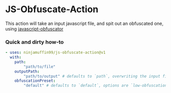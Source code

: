# JS-Obfuscate-Action

This action will take an input javascript file, and spit out an obfuscated one, using [javascript-obfuscator](https://github.com/javascript-obfuscator/javascript-obfuscator)


### Quick and dirty how-to

``` yml
- uses: ninjamuffin99/js-obfuscate-action@v1
  with:
    path:
        "path/to/file"
    outputPath:
        "path/to/output" # defaults to `path`, overwriting the input file
    obfuscationPreset:
        "default" # defaults to `default`, options are `low-obfuscation`, `medium-obfuscation`, and `high-obfuscation`
```